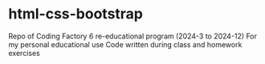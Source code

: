 # html-css-bootstrap
Repo of Coding Factory 6 re-educational program (2024-3 to 2024-12)
For my personal educational use
Code written during class and homework exercises
